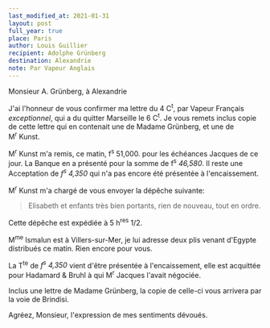 ```yaml
---
last_modified_at: 2021-01-31
layout: post
full_year: true
place: Paris
author: Louis Guillier
recipient: Adolphe Grünberg
destination: Alexandrie
note: Par Vapeur Anglais
---
```


Monsieur A. Grünberg, à Alexandrie

J'ai l'honneur de vous confirmer ma lettre du 4 C<sup>t</sup>, par Vapeur Français
_exceptionnel_, qui a du quitter Marseille le 6 C<sup>t</sup>. Je vous remets inclus copie
de cette lettre qui en contenait une de Madame Grünberg, et une de M<sup>r</sup> Kunst.

M<sup>r</sup> Kunst m'a remis, ce matin, f<sup>s</sup> 51,000. pour les échéances Jacques de ce
jour. La Banque en a présenté pour la somme de f<sup>s</sup> _46,580_. Il reste une
Acceptation de _f<sup>s</sup> 4,350_ qui n'a pas encore été présentée à l'encaissement.

M<sup>r</sup> Kunst m'a chargé de vous envoyer la dépêche suivante:

> Elisabeth et enfants très bien portants, rien de nouveau, tout en ordre.

Cette dépêche est expédiée à 5 h<sup>res</sup> 1/2.

M<sup>me</sup> Ismalun est à Villers-sur-Mer, je lui adresse deux plis venant d'Egypte
distribués ce matin. Rien encore pour vous.

La T<sup>te</sup>  de _f<sup>s</sup> 4,350_ vient d'être présentée à l'encaissement, elle est
acquittée pour Hadamard & Bruhl à qui M<sup>r</sup> Jacques l'avait négociée.

Inclus une lettre de Madame Grünberg, la copie de celle-ci vous arrivera par la
voie de Brindisi.

Agréez, Monsieur, l'expression de mes sentiments dévoués.
